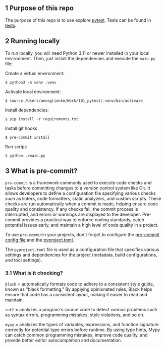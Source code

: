 ## 1 Purpose of this repo
The purpose of this repo is to use explore [pytest](https://docs.pytest.org/en/7.3.x/). Tests can be found in [tests](tests).

## 2 Running locally
To run locally, you will need Python 3.11 or newer installed in your local environment. Then, just install the dependencies and execute the `main.py` file:

Create a virtual environment:
```
$ python3 -m venv .venv
```

Activate local environment:
```
$ source /Users/anneglienke/Work/101_pytest/.venv/bin/activate
```

Install dependencies:
```
$ pip install -r requirements.txt
```

Install git hooks
```
$ pre-commit install
```

Run script:
```
$ python ./main.py
```

## 3 What is pre-commit?

`pre-commit` is a framework commonly used to execute code checks and tasks before committing changes to a version control system like Git. It allows developers to define a configuration file specifying various checks such as linters, code formatters, static analyzers, and custom scripts. These checks are run automatically when a commit is made, helping ensure code quality and consistency. If any checks fail, the commit process is interrupted, and errors or warnings are displayed to the developer. Pre-commit provides a practical way to enforce coding standards, catch potential issues early, and maintain a high level of code quality in a project.

To use `pre-commit`in your projects, don't forget to configure the [pre-commit config file](.pre-commit-config.yaml) and the [pyproject.toml](pyproject.toml). 

The `pyproject.toml` file is used as a configuration file that specifies various settings and dependencies for the project (metadata, build configurations, and tool settings).

### 3.1 What is it checking?

`black` = automatically formats code to adhere to a consistent style guide, known as "black formatting." By applying opinionated rules, Black helps ensure that code has a consistent layout, making it easier to read and maintain. 

`ruff` = analyzes a program's source code to detect various problems such as syntax errors, programming mistakes, style violations, and so on.

`mypy` = analyzes the types of variables, expressions, and function signature  correctly for potential type errors before runtime. By using type hints, Mypy can catch common programming mistakes, improve code quality, and provide better editor autocompletion and documentation. 

